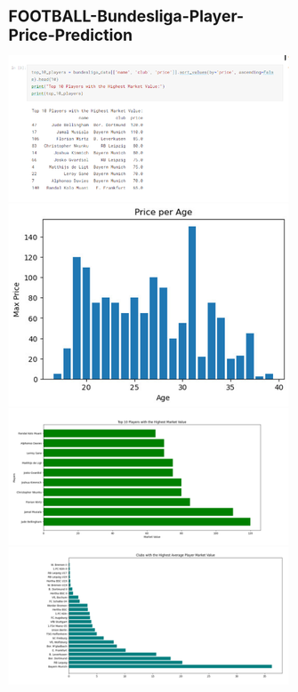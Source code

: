 # FOOTBALL-Bundesliga-Player-Price-Prediction

</head>
<body>
  <img src="387584272_857706066051504_4205878109947962244_n.png">
  <img src="z4762763903044_ac78e7ecbbc2cd6a7a4a0dec973e1d38.jpg">
  <img src="chart 1.png">
  <img src="chart 2.png">
</body>
</html>
